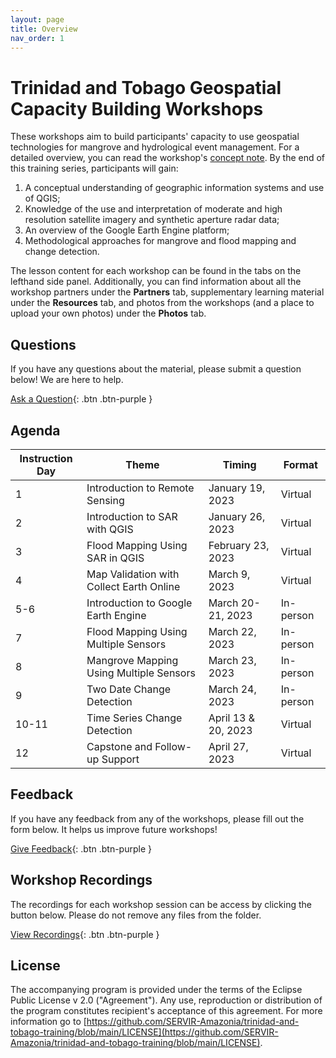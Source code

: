 ```yaml
---
layout: page
title: Overview
nav_order: 1
---
```


# Trinidad and Tobago Geospatial Capacity Building Workshops
These workshops aim to build participants' capacity to use geospatial technologies for mangrove and hydrological event management. For a detailed overview, you can read the workshop's [concept note](https://docs.google.com/document/d/1KWO65Qx3anItxRoMv_IgrifH0Sp6vz4uf2DqivwTnX0/edit?usp=sharing). By the end of this training series, participants will gain:
1. A conceptual understanding of geographic information systems and use of QGIS;
2. Knowledge of the use and interpretation of moderate and high resolution satellite imagery and synthetic aperture radar data;
3. An overview of the Google Earth Engine platform;
4. Methodological approaches for mangrove and flood mapping and change detection.

The lesson content for each workshop can be found in the tabs on the lefthand side panel. Additionally, you can find information about all the workshop partners under the **Partners** tab, supplementary learning material under the **Resources** tab, and photos from the workshops (and a place to upload your own photos) under the **Photos** tab. 


## Questions
If you have any questions about the material, please submit a question below! We are here to help.  

[Ask a Question](https://forms.gle/a7MW4PtgtmPiPoZJ9){: .btn .btn-purple }

## Agenda

| Instruction Day | Theme                                    | Timing              | Format    |
|-----------------|------------------------------------------|---------------------|-----------|
| 1               | Introduction to Remote Sensing           | January 19, 2023    | Virtual   |
| 2               | Introduction to SAR with QGIS            | January 26, 2023    | Virtual   |
| 3               | Flood Mapping Using SAR in QGIS          | February 23, 2023   | Virtual   |
| 4               | Map Validation with Collect Earth Online | March 9, 2023       | Virtual   |
| 5-6             | Introduction to Google Earth Engine      | March 20-21, 2023   | In-person |
| 7               | Flood Mapping Using Multiple Sensors     | March 22, 2023      | In-person |
| 8               | Mangrove Mapping Using Multiple Sensors  | March 23, 2023      | In-person |
| 9               | Two Date Change Detection                | March 24, 2023      | In-person |
| 10-11           | Time Series Change Detection             | April 13 & 20, 2023 | Virtual   |
| 12              | Capstone and Follow-up Support           | April 27, 2023      | Virtual   |

## Feedback
If you have any feedback from any of the workshops, please fill out the form below. It helps us improve future workshops!

[Give Feedback](https://forms.gle/8Jdm1aybL9sqzNEw6){: .btn .btn-purple }

## Workshop Recordings
The recordings for each workshop session can be access by clicking the button below. Please do not remove any files from the folder.

[View Recordings](https://drive.google.com/drive/folders/1ahkYHt-vEty6Q_VdetIHIIMwZaAwHKRv?usp=share_link){: .btn .btn-purple }

## License

The accompanying program is provided under the terms of the Eclipse Public License v 2.0 ("Agreement"). Any use, reproduction or distribution of the program constitutes recipient's acceptance of this agreement. For more information go to [https://github.com/SERVIR-Amazonia/trinidad-and-tobago-training/blob/main/LICENSE](https://github.com/SERVIR-Amazonia/trinidad-and-tobago-training/blob/main/LICENSE).
